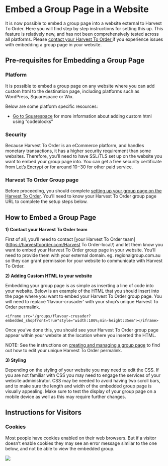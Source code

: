 # Embed a Group Page in a Website

It is now possible to embed a group page into a website external to Harvest To Order. Here you will find step by step instructions for setting this up.  This feature is relatively new, and has not been comprehensively tested across all platforms. Please [contact your Harvest To Order ](https://www.harvesttoorder.com/find-your-local-open-food-network/)if you experience issues with embedding a group page in your website. 

## Pre-requisites for Embedding a Group Page 

### Platform

It is possible to embed a group page on any website where you can add custom html to the destination page, including platforms such as WordPress, Squarespace or Wix.

Below are some platform specific resources:

* [Go to Squarespace](https://support.squarespace.com/hc/en-us/articles/206543167) for more information about adding custom html using “codeblocks” 

### Security

Because Harvest To Order is an eCommerce platform, and handles monetary transactions, it has a higher security requirement than some websites. Therefore, you’ll need to have SSL/TLS set up on the website you want to embed your group page into. You can get a free security certificate from [Let’s Encrypt](https://letsencrypt.org/) or for around $10-$30 for other paid service.

### Harvest To Order Group page

Before proceeding, you should complete [setting up your group page on the Harvest To Order](group-page.md). You’ll need to know your Harvest To Order group page URL to complete the setup steps below.

## How to Embed a Group Page

**1\) Contact your Harvest To Order team**

First of all, you’ll need to contact [your Harvest To Order team](https://harvesttoorder.com/Harvest To Order-local/) and let them know you want to embed your Harvest To Order group page in your website. You’ll need to provide them with your external domain. eg. regionalgroup.com.au so they can grant permission for your website to communicate with Harvest To Order.

**2\) Adding Custom HTML to your website**

Embedding your group page is as simple as inserting a line of code into your website. Below is an example of the HTML that you should insert into the page where you want to embed your Harvest To Order group page. You will need to replace ‘flavour-crusader’ with your shop’s unique Harvest To Order permalink. 

```text
<iframe src="/groups/flavour-crusader?embedded_shopfront=true"style="width:100%;min-height:35em"></iframe>
```

Once you’ve done this, you should see your Harvest To Order group page appear within your website at the location where you inserted the HTML.

NOTE: See the instructions on [creating and managing a group page](group-page.md) to find out how to edit your unique Harvest To Order permalink.

**3\) Styling**

Depending on the styling of your website you may need to edit the CSS. If you are not familiar with CSS you may need to engage the services of your website administrator. CSS may be needed to avoid having two scroll bars, and to make sure the length and width of the embedded group page is visually appealing. Make sure to test the display of your group page on a mobile device as well as this may require further changes.

## Instructions for Visitors

### Cookies

Most people have cookies enabled on their web browsers. But if a visitor doesn’t enable cookies they may see an error message similar to the one below, and not be able to view the embedded group.

![](../../.gitbook/assets/cookies.png)

